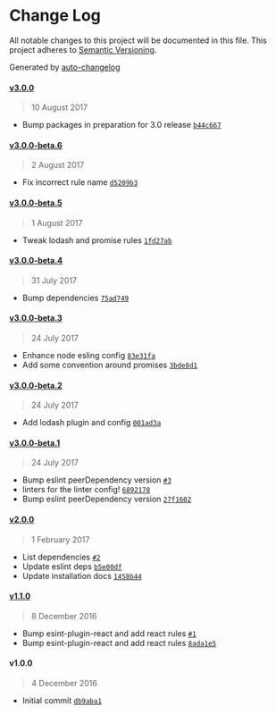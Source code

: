 # Change Log
All notable changes to this project will be documented in this file. This project adheres to [Semantic Versioning](http://semver.org/).

Generated by [auto-changelog](https://github.com/CookPete/auto-changelog)


#### [v3.0.0](https://github.com/wework/eslint-config-wework/compare/v3.0.0-beta.6...v3.0.0)
> 10 August 2017

* Bump packages in preparation for 3.0 release [`b44c667`](https://github.com/wework/eslint-config-wework/commit/b44c667d61ab4cf36d7e25039a93b009b0d1a217)


#### [v3.0.0-beta.6](https://github.com/wework/eslint-config-wework/compare/v3.0.0-beta.5...v3.0.0-beta.6)
> 2 August 2017

* Fix incorrect rule name [`d5209b3`](https://github.com/wework/eslint-config-wework/commit/d5209b3057008f6786d02b83c57940756e58ecd4)


#### [v3.0.0-beta.5](https://github.com/wework/eslint-config-wework/compare/v3.0.0-beta.4...v3.0.0-beta.5)
> 1 August 2017

* Tweak lodash and promise rules [`1fd27ab`](https://github.com/wework/eslint-config-wework/commit/1fd27ab81d506b9afa21d3e74838416ceb59efc5)


#### [v3.0.0-beta.4](https://github.com/wework/eslint-config-wework/compare/v3.0.0-beta.3...v3.0.0-beta.4)
> 31 July 2017

* Bump dependencies [`75ad749`](https://github.com/wework/eslint-config-wework/commit/75ad7499de727c276a40df186bb53667135fcef5)


#### [v3.0.0-beta.3](https://github.com/wework/eslint-config-wework/compare/v3.0.0-beta.2...v3.0.0-beta.3)
> 24 July 2017

* Enhance node esling config [`83e31fa`](https://github.com/wework/eslint-config-wework/commit/83e31fa052e4ba871c76626844b222de2ca7f2a9)
* Add some convention around promises [`3bde8d1`](https://github.com/wework/eslint-config-wework/commit/3bde8d17c33fd7bc0d352e62477bf1d84c6414ab)


#### [v3.0.0-beta.2](https://github.com/wework/eslint-config-wework/compare/v3.0.0-beta.1...v3.0.0-beta.2)
> 24 July 2017

* Add lodash plugin and config [`001ad3a`](https://github.com/wework/eslint-config-wework/commit/001ad3aa88e3e1b270a529f1a70675964071a7bc)


#### [v3.0.0-beta.1](https://github.com/wework/eslint-config-wework/compare/v2.0.0...v3.0.0-beta.1)
> 24 July 2017

* Bump eslint peerDependency version [`#3`](https://github.com/wework/eslint-config-wework/pull/3)
* linters for the linter config! [`6892178`](https://github.com/wework/eslint-config-wework/commit/689217883157fe9d88c4e11d39a991248116590e)
* Bump eslint peerDependency version [`27f1602`](https://github.com/wework/eslint-config-wework/commit/27f16026a864babc77a6cd3fa7efceb001c20ed9)


#### [v2.0.0](https://github.com/wework/eslint-config-wework/compare/v1.1.0...v2.0.0)
> 1 February 2017

* List dependencies [`#2`](https://github.com/wework/eslint-config-wework/pull/2)
* Update eslint deps [`b5e00df`](https://github.com/wework/eslint-config-wework/commit/b5e00df6b6d379d3e6991365c06efcd9dd3395e3)
* Update installation docs [`1458b44`](https://github.com/wework/eslint-config-wework/commit/1458b449f7b6dd91d52281b84be6b24203be3c22)


#### [v1.1.0](https://github.com/wework/eslint-config-wework/compare/v1.0.0...v1.1.0)
> 8 December 2016

* Bump esint-plugin-react and add react rules [`#1`](https://github.com/wework/eslint-config-wework/pull/1)
* Bump esint-plugin-react and add react rules [`8ada1e5`](https://github.com/wework/eslint-config-wework/commit/8ada1e5965967431d1726f0d923600f81e1c3063)


#### v1.0.0
> 4 December 2016

* Initial commit [`db9aba1`](https://github.com/wework/eslint-config-wework/commit/db9aba130f0a603cdfd5c9dbe226c0aceb3bc743)
